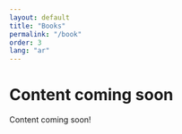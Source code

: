 ```yaml
---
layout: default
title: "Books"
permalink: "/book"
order: 3
lang: "ar"
---
```


# Content coming soon

Content coming soon!